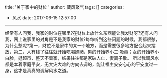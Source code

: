 title: '关于家中的财位 '
author: 藏风聚气
tags: []
categories:
  - 风水
date: 2017-06-15 12:57:00
---


经常有人问我，我家的财位在哪里?在财位上放什么东西能让我发财呀?还有人问我，网上说家里的对角是不是我家的财位?每每听到这些问题的时候，我都很愁，为什么愁呢?第一，财位不是家中的某一个地方，而是需要很多地方配合起来摆放，第二，人有钱了往往就开始吃喝嫖赌，男的开始养小三·吸毒；女的开始养小白脸，逛超市，整天不着家，结果往往都是家破人亡，妻离子散。 所以我调风水都是本着家庭平安，无大灾大难的方向去调的，能让福主安安心心的平安度过一身，这才是真真的调解风水之道。